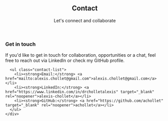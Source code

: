 <section id="contact" class="contact-section">
  <header class="page-header align-center">
    <h1>Contact</h1>
    <p class="subtitle">Let's connect and collaborate</p>
  </header>

  <div class="contact-container">
    <div class="contact-info">
      <h3>Get in touch</h3>
      <p>If you'd like to get in touch for collaboration, opportunities or a chat, feel free to reach out via LinkedIn or check my GitHub profile.</p>

      <ul class="contact-list">
        <li><strong>Email:</strong> <a href="mailto:alexis.chollet@gmail.com">alexis.chollet@gmail.com</a></li>
        <li><strong>LinkedIn:</strong> <a href="https://www.linkedin.com/in/drcholletalexis" target="_blank" rel="noopener">alexis-chollet</a></li>
        <li><strong>GitHub:</strong> <a href="https://github.com/achollet" target="_blank" rel="noopener">achollet</a></li>
      </ul>
    </div>
  </div>
</section>
